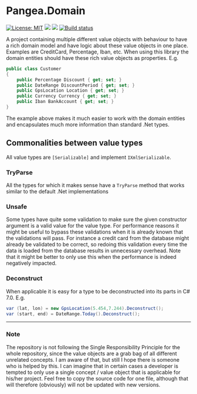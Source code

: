 # Pangea.Domain

[![License: MIT](https://img.shields.io/badge/License-MIT-yellow.svg)](https://opensource.org/licenses/MIT) ![](https://img.shields.io/nuget/v/Pangea.Domain.svg) ![](https://img.shields.io/nuget/dt/Pangea.Domain.svg) [![Build status](https://ci.appveyor.com/api/projects/status/2d9iaivv4mafq9xv?svg=true)](https://ci.appveyor.com/project/rubenrorije/pangea-domain)

A project containing multiple different value objects with behaviour to have a rich domain model and have logic about these value objects in one place.
Examples are CreditCard, Percentage, Iban, etc. 
When using this library the domain entities should have these rich value objects as properties. 
E.g.

```csharp
public class Customer
{
	public Percentage Discount { get; set; }
	public DateRange DiscountPeriod { get; set; }
	public GpsLocation Location { get; set; }
	public Currency Currency { get; set; }
	public Iban BankAccount { get; set; }
}
````

The example above makes it much easier to work with the domain entities and encapsulates much more information than standard .Net types. 

## Commonalities between value types
All value types are `[Serializable]` and implement `IXmlSerializable`.
### TryParse
All the types for which it makes sense have a `TryParse` method that works similar to the default .Net implementations
### Unsafe
Some types have quite some validation to make sure the given constructor argument is a valid value for the value type. For performance reasons it might be useful to bypass these validations when it is already known that the validations will pass. For instance a credit card from the database might already be validated to be correct, so redoing this validation every time the data is loaded from the database results in unnecessary overhead. Note that it might be better to only use this when the performance is indeed negatively impacted.
### Deconstruct
When applicable it is easy for a type to be deconstructed into its parts in C# 7.0. E.g.
```csharp
var (lat, lon) = new GpsLocation(5.454,7.244).Deconstruct();
var (start, end) = DateRange.Today().Deconstruct();
```

----
### Note
The repository is not following the Single Responsibility Principle for the whole repository, since the value objects are a grab bag of all different unrelated concepts. I am aware of that, but still I hope there is someone who is helped by this. I can imagine that in certain cases a developer is tempted to only use a single concept / value object that is applicable for his/her project. Feel free to copy the source code for one file, although that will therefore (obviously) will not be updated with new versions.

